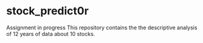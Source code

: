 # stock_predict0r
Assignment in progress
This repository contains the the descriptive analysis of 12 years of data about 10 stocks.
